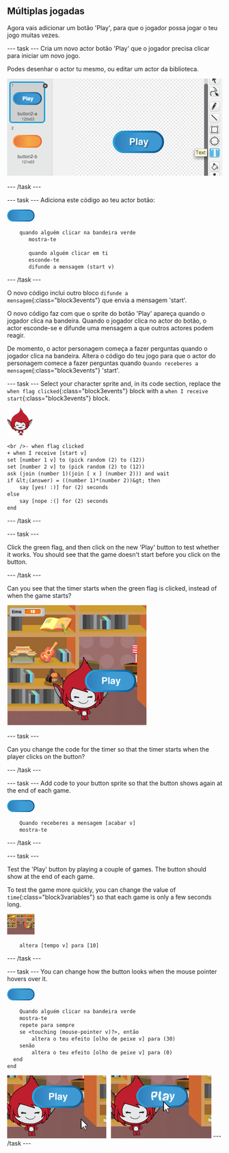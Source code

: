 ## Múltiplas jogadas

Agora vais adicionar um botão 'Play', para que o jogador possa jogar o teu jogo muitas vezes.

\--- task \--- Cria um novo actor botão 'Play' que o jogador precisa clicar para iniciar um novo jogo.

Podes desenhar o actor tu mesmo, ou editar um actor da biblioteca.

![Picture of the play button](images/brain-play.png)

\--- /task \---

\--- task \--- Adiciona este código ao teu actor botão:

![Button sprite](images/button-sprite.png)

```blocks3
    quando alguém clicar na bandeira verde
       mostra-te

       quando alguém clicar em ti
       esconde-te
       difunde a mensagem (start v)
```

\--- /task \---

O novo código inclui outro bloco `difunde a mensagem`{:class="block3events"} que envia a mensagem 'start'.

O novo código faz com que o sprite do botão 'Play' apareça quando o jogador clica na bandeira. Quando o jogador clica no actor do botão, o actor esconde-se e difunde uma mensagem a que outros actores podem reagir.

De momento, o actor personagem começa a fazer perguntas quando o jogador clica na bandeira. Altera o código do teu jogo para que o actor do personagem comece a fazer perguntas quando `Quando receberes a mensagem`{:class="block3events"} 'start'.

\--- task \--- Select your character sprite and, in its code section, replace the `when flag clicked`{:class="block3events"} block with a `when I receive start`{:class="block3events"} block.

![Character sprite](images/giga-sprite.png)

```blocks3
<br />- when flag clicked
+ when I receive [start v]
set [number 1 v] to (pick random (2) to (12))
set [number 2 v] to (pick random (2) to (12))
ask (join (number 1)(join [ x ] (number 2))) and wait
if &lt;(answer) = ((number 1)*(number 2))&gt; then
    say [yes! :)] for (2) seconds
else
    say [nope :(] for (2) seconds
end
```

\--- /task \---

\--- task \---

Click the green flag, and then click on the new 'Play' button to test whether it works. You should see that the game doesn't start before you click on the button.

\--- /task \---

Can you see that the timer starts when the green flag is clicked, instead of when the game starts?

![Timer has started](images/brain-timer-bug.png)

\--- task \---

Can you change the code for the timer so that the timer starts when the player clicks on the button?

\--- /task \---

\--- task \--- Add code to your button sprite so that the button shows again at the end of each game.

![Button sprite](images/button-sprite.png)

```blocks3
    Quando receberes a mensagem [acabar v]
    mostra-te
```

\--- /task \---

\--- task \---

Test the 'Play' button by playing a couple of games. The button should show at the end of each game.

To test the game more quickly, you can change the value of `time`{:class="block3variables"} so that each game is only a few seconds long.

![Stage](images/stage-sprite.png)

```blocks3
    altera [tempo v] para [10]
```

\--- /task \---

\--- task \--- You can change how the button looks when the mouse pointer hovers over it.

![Button](images/button-sprite.png)

```blocks3
    Quando alguém clicar na bandeira verde
    mostra-te
    repete para sempre 
    se <touching (mouse-pointer v)?>, então 
        altera o teu efeito [olho de peixe v] para (30)
    senão
        altera o teu efeito [olho de peixe v] para (0)
  end
end
```

![captura de ecrã](images/brain-fisheye.png) \--- /task \---